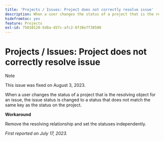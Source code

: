 ```yaml
---
title: 'Projects / Issues: Project does not correctly resolve issue'
description: When a user changes the status of a project that is the resolving object for an issue, the issue status is changed to a status that does not match the same key as the status on the project.
hidefromtoc: yes
feature: Projects
exl-id: 75010120-5d8a-457c-afc2-0f38e7f30500
---
```

# Projects / Issues: Project does not correctly resolve issue

>[!NOTE]
>
>This issue was fixed on August 3, 2023.

When a user changes the status of a project that is the resolving object for an issue, the issue status is changed to a status that does not match the same key as the status on the project.

**Workaround**

Remove the resolving relationship and set the statuses independently.

_First reported on July 17, 2023._
